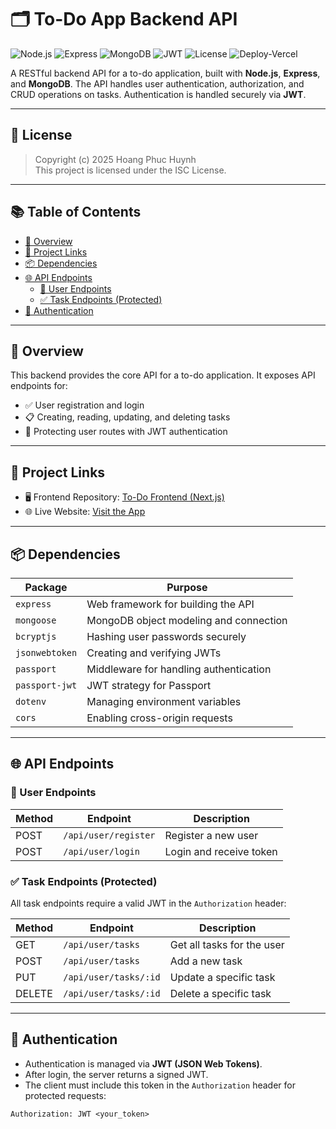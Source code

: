 # 🗂️ To-Do App Backend API

![Node.js](https://img.shields.io/badge/Node.js-23.11.0-green?logo=node.js)
![Express](https://img.shields.io/badge/Express.js-Backend-blue?logo=express)
![MongoDB](https://img.shields.io/badge/MongoDB-Database-brightgreen?logo=mongodb)
![JWT](https://img.shields.io/badge/JWT-Auth-orange?logo=jsonwebtokens)
![License](https://img.shields.io/badge/ISC-License-lightgrey)
![Deploy-Vercel](https://img.shields.io/badge/Vercel-Deployed-black?logo=vercel)

A RESTful backend API for a to-do application, built with **Node.js**, **Express**, and **MongoDB**. The API handles user authentication, authorization, and CRUD operations on tasks. Authentication is handled securely via **JWT**.

---

## 📄 License

> Copyright (c) 2025 Hoang Phuc Huynh  
> This project is licensed under the ISC License.

---

## 📚 Table of Contents

- [🚀 Overview](#-overview)
- [🔗 Project Links](#-project-links)
- [📦 Dependencies](#-dependencies)
- [🌐 API Endpoints](#-api-endpoints)
  - [👤 User Endpoints](#-user-endpoints)
  - [✅ Task Endpoints (Protected)](#-task-endpoints-protected)
- [🔐 Authentication](#-authentication)

---

## 🚀 Overview

This backend provides the core API for a to-do application. It exposes API endpoints for:

- ✅ User registration and login
- 📋 Creating, reading, updating, and deleting tasks
- 🔐 Protecting user routes with JWT authentication

---

## 🔗 Project Links

- 🖥️ Frontend Repository: [To-Do Frontend (Next.js)](https://github.com/Harry-Huynh/To-Do-Frontend)
- 🌐 Live Website: [Visit the App](https://to-do-app-frontend-tawny-delta.vercel.app/)

---

## 📦 Dependencies

| Package        | Purpose                                |
| -------------- | -------------------------------------- |
| `express`      | Web framework for building the API     |
| `mongoose`     | MongoDB object modeling and connection |
| `bcryptjs`     | Hashing user passwords securely        |
| `jsonwebtoken` | Creating and verifying JWTs            |
| `passport`     | Middleware for handling authentication |
| `passport-jwt` | JWT strategy for Passport              |
| `dotenv`       | Managing environment variables         |
| `cors`         | Enabling cross-origin requests         |

---

## 🌐 API Endpoints

### 👤 User Endpoints

| Method | Endpoint             | Description             |
| ------ | -------------------- | ----------------------- |
| POST   | `/api/user/register` | Register a new user     |
| POST   | `/api/user/login`    | Login and receive token |

### ✅ Task Endpoints (Protected)

All task endpoints require a valid JWT in the `Authorization` header:

| Method | Endpoint              | Description                |
| ------ | --------------------- | -------------------------- |
| GET    | `/api/user/tasks`     | Get all tasks for the user |
| POST   | `/api/user/tasks`     | Add a new task             |
| PUT    | `/api/user/tasks/:id` | Update a specific task     |
| DELETE | `/api/user/tasks/:id` | Delete a specific task     |

---

## 🔐 Authentication

- Authentication is managed via **JWT (JSON Web Tokens)**.
- After login, the server returns a signed JWT.
- The client must include this token in the `Authorization` header for protected requests:

```http
Authorization: JWT <your_token>
```
